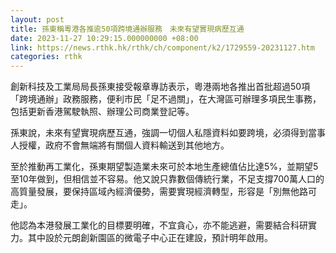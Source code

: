 ```yaml
---
layout: post
title: 孫東稱粵港各推逾50項跨境通辦服務　未來有望實現病歷互通
date: 2023-11-27 10:29:15.000000000 +08:00
link: https://news.rthk.hk/rthk/ch/component/k2/1729559-20231127.htm
categories: rthk
---
```


創新科技及工業局局長孫東接受報章專訪表示，粵港兩地各推出首批超過50項「跨境通辦」政務服務，便利市民「足不過關」，在大灣區可辦理多項民生事務，包括更新香港駕駛執照、辦理公司商業登記等。

孫東說，未來有望實現病歷互通，強調一切個人私隱資料如要跨境，必須得到當事人授權，政府不會無端將有關個人資料輸送到其他地方。

至於推動再工業化，孫東期望製造業未來可於本地生產總值佔比達5%，並期望5至10年做到，但相信並不容易。他又說只靠數個傳統行業，不足支撐700萬人口的高質量發展，要保持區域內經濟優勢，需要實現經濟轉型，形容是「別無他路可走」。

他認為本港發展工業化的目標要明確，不宜貪心，亦不能逃避，需要結合科研實力。其中設於元朗創新園區的微電子中心正在建設，預計明年啟用。
